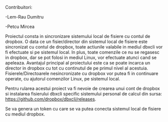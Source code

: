 Contribuitori:

  -Lem-Rau Dumitru
  
  -Petcu Mircea
  
  Proiectul consta in sincronizare sistemului local de fisiere cu contul de dropbox. O data ce un fisier/director din sistemul local de fisiere este sincronizat cu
contul de dropbox, toate actiunile valabile in mediul dbxcli vor fi efectuate si pe sistemul local. In plus, toate comenzile ce nu se regasesc in dropbox, dar se pot 
folosi in mediul Linux, vor efectuate atunci cand se apeleaza. Avantajul principal al proiectului este ca se poate incarca un director in dropbox cu tot cu 
continutul de pe primul nivel al acestuia. Fisierele/Directoarele nesincronizate cu dropbox vor putea fi in continuare operate, cu ajutorul comenzilor Linux, pe 
sistemul local.

  Pentru rularea acestui proiect va fi nevoie de crearea unui cont de dropbox si instalarea fisierului dbxcli specific sistemului personal de calcul din sursa:
https://github.com/dropbox/dbxcli/releases.

  Se va genera un token cu care se va putea conecta sistemul local de fisiere cu mediul dropbox.
